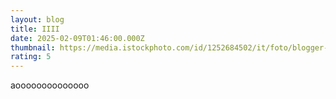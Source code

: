 ```yaml
---
layout: blog
title: IIII
date: 2025-02-09T01:46:00.000Z
thumbnail: https://media.istockphoto.com/id/1252684502/it/foto/blogger-professionista-che-lavora-al-suo-nuovo-post-per-i-social-media-a-casa-primo-piano.jpg?s=2048x2048&w=is&k=20&c=nSjg0cwr-BQSjrTAjkO2BaoD2WDmlM37AOZW576JwL4=
rating: 5
---
```

aoooooooooooooo
